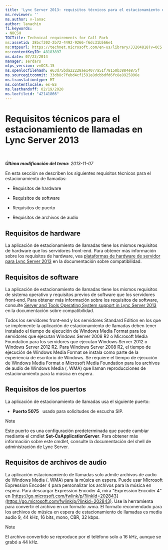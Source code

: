 ```yaml
---
title: 'Lync Server 2013: requisitos técnicos para el estacionamiento de llamadas'
ms.reviewer: ''
ms.author: v-lanac
author: lanachin
f1.keywords:
- NOCSH
TOCTitle: Technical requirements for Call Park
ms:assetid: 38bcf302-2b72-4492-9266-f6dc31b566e1
ms:mtpsurl: https://technet.microsoft.com/en-us/library/JJ204818(v=OCS.15)
ms:contentKeyID: 48183897
ms.date: 07/23/2014
manager: serdars
mtps_version: v=OCS.15
ms.openlocfilehash: e63d75bda22228ae14077a51f78150b3884e875f
ms.sourcegitcommit: 33db8c7febd4cf1591e8dcbbdfd6fc8e8925896e
ms.translationtype: MT
ms.contentlocale: es-ES
ms.lasthandoff: 02/19/2020
ms.locfileid: "42141866"
---
```

<div data-xmlns="http://www.w3.org/1999/xhtml">

<div class="topic" data-xmlns="http://www.w3.org/1999/xhtml" data-msxsl="urn:schemas-microsoft-com:xslt" data-cs="http://msdn.microsoft.com/">

<div data-asp="https://msdn2.microsoft.com/asp">

# <a name="technical-requirements-for-call-park-in-lync-server-2013"></a>Requisitos técnicos para el estacionamiento de llamadas en Lync Server 2013

</div>

<div id="mainSection">

<div id="mainBody">

<span> </span>

_**Última modificación del tema:** 2013-11-07_

En esta sección se describen los siguientes requisitos técnicos para el estacionamiento de llamadas:

  - Requisitos de hardware

  - Requisitos de software

  - Requisitos de puerto

  - Requisitos de archivos de audio

<div>

## <a name="hardware-requirements"></a>Requisitos de hardware

La aplicación de estacionamiento de llamadas tiene los mismos requisitos de hardware que los servidores front-end. Para obtener más información sobre los requisitos de hardware, vea [plataformas de hardware de servidor para Lync Server 2013](lync-server-2013-server-hardware-platforms.md) en la documentación sobre compatibilidad.

</div>

<div>

## <a name="software-requirements"></a>Requisitos de software

La aplicación de estacionamiento de llamadas tiene los mismos requisitos de sistema operativo y requisitos previos de software que los servidores front-end. Para obtener más información sobre los requisitos de software, consulte [Server and Tools Operating System support in Lync Server 2013](lync-server-2013-server-and-tools-operating-system-support.md) en la documentación sobre compatibilidad.

Todos los servidores front-end y los servidores Standard Edition en los que se implemente la aplicación de estacionamiento de llamadas deben tener instalado el tiempo de ejecución de Windows Media Format para los servidores que ejecutan Windows Server 2008 R2 o Microsoft Media Foundation para los servidores que ejecutan Windows Server 2012 o Windows Server 2012 R2. Para Windows Server 2008 R2, el tiempo de ejecución de Windows Media Format se instala como parte de la experiencia de escritorio de Windows. Se requiere el tiempo de ejecución de Windows Media Format o Microsoft Media Foundation para los archivos de audio de Windows Media (. WMA) que llaman reproducciones de estacionamiento para la música en espera.

</div>

<div>

## <a name="port-requirements"></a>Requisitos de los puertos

La aplicación de estacionamiento de llamadas usa el siguiente puerto:

  - **Puerto 5075**   usado para solicitudes de escucha SIP.

<div>


> [!NOTE]  
> Este puerto es una configuración predeterminada que puede cambiar mediante el cmdlet <STRONG>Set-CsApplicationServer</STRONG>. Para obtener más información sobre este cmdlet, consulte la documentación del shell de administración de Lync Server.



</div>

</div>

<div>

## <a name="audio-file-requirements"></a>Requisitos de archivos de audio

La aplicación estacionamiento de llamadas solo admite archivos de audio de Windows Media (. WMA) para la música en espera. Puede usar Microsoft Expression Encoder 4 para personalizar los archivos para la música en espera. Para descargar Expression Encoder 4, mira "Expression Encoder 4" en [https://go.microsoft.com/fwlink/p/?linkId=202843](https://go.microsoft.com/fwlink/p/?linkid=202843). Use la herramienta para convertir el archivo en un formato .wma. El formato recomendado para los archivos de música en espera de estacionamiento de llamadas es media audio 9, 44 kHz, 16 bits, mono, CBR, 32 kbps.

<div>


> [!NOTE]  
> El archivo convertido se reproduce por el teléfono solo a 16 kHz, aunque se grabó a 44 kHz.



</div>

</div>

</div>

<span> </span>

</div>

</div>

</div>

